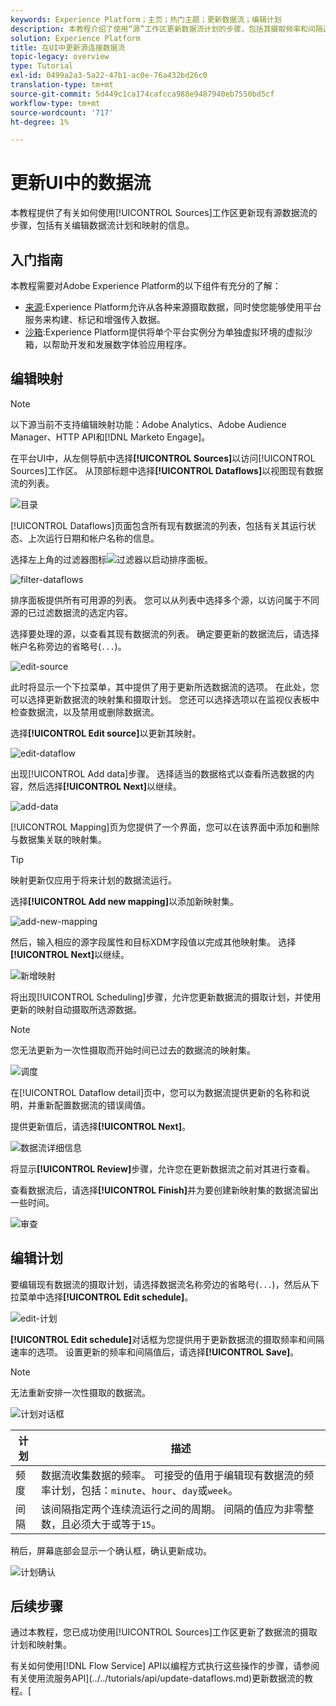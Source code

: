 ```yaml
---
keywords: Experience Platform；主页；热门主题；更新数据流；编辑计划
description: 本教程介绍了使用“源”工作区更新数据流计划的步骤，包括其摄取频率和间隔速率。
solution: Experience Platform
title: 在UI中更新源连接数据流
topic-legacy: overview
type: Tutorial
exl-id: 0499a2a3-5a22-47b1-ac0e-76a432bd26c0
translation-type: tm+mt
source-git-commit: 5d449c1ca174cafcca988e9487940eb7550bd5cf
workflow-type: tm+mt
source-wordcount: '717'
ht-degree: 1%

---
```


# 更新UI中的数据流

本教程提供了有关如何使用[!UICONTROL Sources]工作区更新现有源数据流的步骤，包括有关编辑数据流计划和映射的信息。

## 入门指南

本教程需要对Adobe Experience Platform的以下组件有充分的了解：

- [来源](../../home.md):Experience Platform允许从各种来源摄取数据，同时使您能够使用平台服务来构建、标记和增强传入数据。
- [沙箱](../../../sandboxes/home.md):Experience Platform提供将单个平台实例分为单独虚拟环境的虚拟沙箱，以帮助开发和发展数字体验应用程序。

## 编辑映射

>[!NOTE]
>
>以下源当前不支持编辑映射功能：Adobe Analytics、Adobe Audience Manager、HTTP API和[!DNL Marketo Engage]。

在平台UI中，从左侧导航中选择&#x200B;**[!UICONTROL Sources]**&#x200B;以访问[!UICONTROL Sources]工作区。 从顶部标题中选择&#x200B;**[!UICONTROL Dataflows]**&#x200B;以视图现有数据流的列表。

![目录](../../images/tutorials/update-dataflows/catalog.png)

[!UICONTROL Dataflows]页面包含所有现有数据流的列表，包括有关其运行状态、上次运行日期和帐户名称的信息。

选择左上角的过滤器图标![过滤器](../../images/tutorials/update/filter.png)以启动排序面板。

![filter-dataflows](../../images/tutorials/update-dataflows/filter-dataflows.png)

排序面板提供所有可用源的列表。 您可以从列表中选择多个源，以访问属于不同源的已过滤数据流的选定内容。

选择要处理的源，以查看其现有数据流的列表。 确定要更新的数据流后，请选择帐户名称旁边的省略号(`...`)。

![edit-source](../../images/tutorials/update-dataflows/edit-source.png)

此时将显示一个下拉菜单，其中提供了用于更新所选数据流的选项。 在此处，您可以选择更新数据流的映射集和摄取计划。 您还可以选择选项以在监视仪表板中检查数据流，以及禁用或删除数据流。

选择&#x200B;**[!UICONTROL Edit source]**&#x200B;以更新其映射。

![edit-dataflow](../../images/tutorials/update-dataflows/edit-dataflow.png)

出现[!UICONTROL Add data]步骤。 选择适当的数据格式以查看所选数据的内容，然后选择&#x200B;**[!UICONTROL Next]**&#x200B;以继续。

![add-data](../../images/tutorials/update-dataflows/add-data.png)

[!UICONTROL Mapping]页为您提供了一个界面，您可以在该界面中添加和删除与数据集关联的映射集。

>[!TIP]
>
>映射更新仅应用于将来计划的数据流运行。

选择&#x200B;**[!UICONTROL Add new mapping]**&#x200B;以添加新映射集。

![add-new-mapping](../../images/tutorials/update-dataflows/add-new-mapping.png)

然后，输入相应的源字段属性和目标XDM字段值以完成其他映射集。 选择&#x200B;**[!UICONTROL Next]**&#x200B;以继续。

![新增映射](../../images/tutorials/update-dataflows/new-mapping-added.png)

将出现[!UICONTROL Scheduling]步骤，允许您更新数据流的摄取计划，并使用更新的映射自动摄取所选源数据。

>[!NOTE]
>
>您无法更新为一次性摄取而开始时间已过去的数据流的映射集。

![调度](../../images/tutorials/update-dataflows/scheduling.png)

在[!UICONTROL Dataflow detail]页中，您可以为数据流提供更新的名称和说明，并重新配置数据流的错误阈值。

提供更新值后，请选择&#x200B;**[!UICONTROL Next]**。

![数据流详细信息](../../images/tutorials/update-dataflows/dataflow-detail.png)

将显示&#x200B;**[!UICONTROL Review]**&#x200B;步骤，允许您在更新数据流之前对其进行查看。

查看数据流后，请选择&#x200B;**[!UICONTROL Finish]**&#x200B;并为要创建新映射集的数据流留出一些时间。

![审查](../../images/tutorials/update-dataflows/review.png)

## 编辑计划

要编辑现有数据流的摄取计划，请选择数据流名称旁边的省略号(`...`)，然后从下拉菜单中选择&#x200B;**[!UICONTROL Edit schedule]**。

![edit-计划](../../images/tutorials/update-dataflows/edit-schedule.png)

**[!UICONTROL Edit schedule]**&#x200B;对话框为您提供用于更新数据流的摄取频率和间隔速率的选项。 设置更新的频率和间隔值后，请选择&#x200B;**[!UICONTROL Save]**。

>[!NOTE]
>
>无法重新安排一次性摄取的数据流。

![计划对话框](../../images/tutorials/update-dataflows/schedule-dialog-box.png)

| 计划 | 描述 |
| ---------- | ----------- |
| 频度 | 数据流收集数据的频率。 可接受的值用于编辑现有数据流的频率计划，包括：`minute`、`hour`、`day`或`week`。 |
| 间隔 | 该间隔指定两个连续流运行之间的周期。 间隔的值应为非零整数，且必须大于或等于`15`。 |

稍后，屏幕底部会显示一个确认框，确认更新成功。

![计划确认](../../images/tutorials/update-dataflows/schedule-confirm.png)

## 后续步骤

通过本教程，您已成功使用[!UICONTROL Sources]工作区更新了数据流的摄取计划和映射集。

有关如何使用[!DNL Flow Service] API以编程方式执行这些操作的步骤，请参阅有关使用流服务API](../../tutorials/api/update-dataflows.md)更新数据流的教程。[
